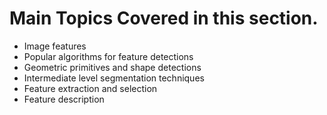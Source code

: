 # Main Topics Covered in this section.
- Image features
- Popular algorithms for feature detections
- Geometric primitives and shape detections
- Intermediate level segmentation techniques
- Feature extraction and selection
- Feature description